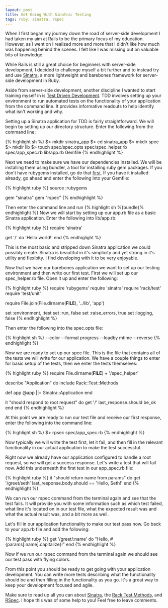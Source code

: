```yaml
---
layout: post
title: Get Going With Sinatra: Testing
tags: ruby, sinatra, rspec
---
```


When I first began my journey down the road of server-side development I had taken my aim at Rails to be the primary focus of my education. However, as I went on I realized more and more that I didn't like how much was happening behind the scenes. I felt like I was missing out on valuable bits of knowledge.

While Rails is still a great choice for beginners with server-side development, I decided to challenge myself a bit further and to instead try and use [Sinatra][1], a more lightweight and barebones framework for server-side development in Ruby.

Aside from server-side development, another discipline I wanted to start training myself in is [Test Driven Development][2]. TDD involves setting up your environment to run automated tests on the functionality of your application from the command line. It provides informative readouts to help identify what isn't working and why.

Setting up a Sinatra application for TDD is fairly straightforward. We will begin by setting up our directory structure. Enter the following from the command line:

{% highlight sh %}
$> mkdir sinatra_app
$> cd sinatra_app
$> mkdir spec
$> mkdir lib
$> touch spec/spec.opts spec/spec_helper.rb spec/app_spec.rb lib/app.rb Gemfile
{% endhighlight %}

Next we need to make sure we have our dependencies installed. We will be installing them using bundler, a tool for installing ruby gem packages. If you don't have rubygems installed, go do that [first][3]. If you have it installed already, go ahead and enter the following into your Gemfile:

{% highlight ruby %}
source :rubygems

gem "sinatra"
gem "rspec"
{% endhighlight %}

Then enter the command line and run {% highlight sh %}bundle{% endhighlight %} Now we will start by setting up our app.rb file as a basic Sinatra application. Enter the following into lib/app.rb:

{% highlight ruby %}
require 'sinatra'

get '/' do
  'Hello world!'
end
{% endhiglight %}

This is the most basic and stripped down Sinatra application we could possibly create. Sinatra is beautiful in it's simplicity and yet strong in it's utility and flexibity. I find developing with it to be very enjoyable.

Now that we have our barebones application we want to set up our testing environment and then write our first test. First we will set up our spec_helper.rb file. Open it up and enter the following:

{% highlight ruby %}
require 'rubygems'
require 'sinatra'
require 'rack/test'
require 'test/unit'

require File.join(File.dirname(__FILE__), '../lib', 'app')

set :environment, :test
set :run, false
set :raise_errors, true
set :logging, false
{% endhighlight %}

Then enter the following into the spec.opts file:

{% highlight sh %}
--color
--format progress
--loadby mtime
--reverse
{% endhighlight %}

Now we are ready to set up our spec file. This is the file that contains all of the tests we will write for our application. We have a couple things to enter for basic setup of the tests, then we enter the tests themselves:

{% highlight ruby %}
require File.dirname(__FILE__) + '/spec_helper'

describe "Application" do
  include Rack::Test::Methods

  def app
    @app ||= Sinatra::Application
  end
  
  it "should respond to root request" do
  	get '/'
	  last_response.should be_ok
  end
end
{% endhighlight %}

At this point we are ready to run our test file and receive our first response, enter the following into the command line:

{% highlight sh %}
$> rpsec spec/app_spec.rb
{% endhighlight %}

Now typically we will write the test first, let it fail, and then fill in the relevant functionality in our actual application to make the test successful.

Right now we already have our application configured to handle a root request, so we will get a success response. Let's write a test that will fail now. Add this underneath the first test in our app_spec.rb file:

{% highlight ruby %}
  it "should return name from params" do
    get '/greet/seth'
    last_response.body.should == 'Hello, Seth!'
  end
{% endhighlight %}

We can run our rspec command from the terminal again and see that the test fails. It will provide you with some information such as which test failed, what line it's located on in our test file, what the expected result was and what the actual result was, and a bit more as well.

Let's fill in our application functionality to make our test pass now. Go back to your app.rb file and add the following:

{% highlight ruby %}
get '/greet/:name' do
  "Hello, #{params[:name].capitalize}!"
end
{% endhighlight %}

Now if we run our rspec command from the terminal again we should see our test pass with flying colors.

From this point you should be ready to get going with your application development. You can write more tests describing what the functionality should be and then filling in the functionality as you go. It's a great way to keep your development focused and agile.

Make sure to read up all you can about [Sinatra][1], the [Rack Test Methods][4], and [RSpec][5]. I hope this was of some help to you! Feel free to leave comments.

[1]: http://sinatrarb.com
[2]: http://en.wikipedia.org/wiki/Test-driven_development
[3]: http://rubygems.org/
[4]: http://rubydoc.info/github/brynary/rack-test/master/Rack/Test/Methods
[5]: https://www.relishapp.com/rspec